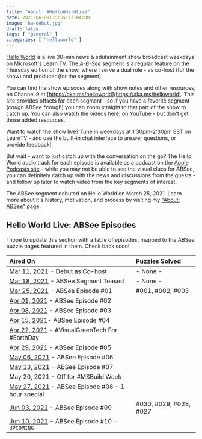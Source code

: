 ```yaml
---
title: "About: #HelloWorldLive"
date: 2021-06-09T15:55:13-04:00
image: 'hw-debut.jpg'
draft: false
tags: [ "general" ]
categories: [ "helloworld" ]
---
```


[Hello World](https://aka.ms/helloworld) is a live 30-min news & edutainment show broadcast weekdays on Microsoft's [Learn TV](https://aka.ms/learntv). The _A-B-See_ segment is a regular feature on the Thursday edition of the show, where I serve a dual role - as co-host (for the show) and producer (for the segment).

You can find the show episodes along with show notes and other resources, on Channel 9 at [https://aka.ms/helloworld](https://aka.ms/helloworld). This site provides offsets for each segment - so if you have a favorite segment (*cough* ABSee *cough) you can zoom straight to that part of the show to catch up. You can also watch the videos [here, on YouTube](https://www.youtube.com/playlist?list=PLlrxD0HtieHjy-ZOytBZVD1EQpVBKvlaQ) - but don't get those added resources.

Want to watch the show live? Tune in weekdays at 1:30pm-2:30pm EST on LearnTV - and use the built-in chat interface to answer questions, or provide feedback!

But wait - want to just catch up with the conversation on the go? The Hello World audio track for each episode is available as a podcast on the [Apple Podcasts site](https://podcasts.apple.com/us/podcast/hello-world/id1558697248) - while you may not be able to see the visual clues for ABSee, you can definitely catch up with the news and discussions from the guests - and follow up later to watch video from the key segments of interest.

The ABSee segment debuted on Hello World on March 25, 2021. Learn more about it's history, motivation, and process by visiting my ["About: ABSee"](/about) page. 

## Hello World Live: ABSee Episodes

I hope to update this section with a table of episodes, mapped to the ABSee puzzle pages featured in them. Check back soon!

| Aired On       | Puzzles Solved |
| :---           | :---    |
| [Mar 11, 2021](https://channel9.msdn.com/Shows/Hello-World/Hello-World-Thursday-March-11-2021) - Debut as Co-host |   - None -        |
| [Mar 18, 2021](https://channel9.msdn.com/Shows/Hello-World/Hello-World-Thursday-March-18-2021) - ABSee Segment Teased |  - None -       |
| [Mar 25, 2021](https://channel9.msdn.com/Shows/Hello-World/Hello-World-Thursday-March-25-2021) - ABSee Episode #01 |  #001, #002, #003       |
| [Apr 01, 2021](https://channel9.msdn.com/Shows/Hello-World/Hello-World-April-1-2021) - ABSee Episode #02 |         |
| [Apr 08, 2021](https://channel9.msdn.com/Shows/Hello-World/Hello-World-April-8-2021) - ABSee Episode #03 |         |
| [Apr 15, 2021](https://channel9.msdn.com/Shows/Hello-World/Hello-World-April-15-2021)- ABSee Episode #04 |         |
| [Apr 22, 2021](https://channel9.msdn.com/Shows/Hello-World/Hello-World-April-22-2021-Special-Hello-Earth)  - #VisualGreenTech For #EarthDay |         |
| [Apr 29, 2021](https://channel9.msdn.com/Shows/Hello-World/Hello-World-Thursday-April-29-2021) - ABSee Episode #05 |         |
| [May 06, 2021](https://channel9.msdn.com/Shows/Hello-World/Hello-World-Thursday-May-6-2021) - ABSee Episode #06 |         |
| [May 13, 2021](https://channel9.msdn.com/Shows/Hello-World/Hello-World-Thursday-May-13-2021) - ABSee Episode #07 |         |
| May 20, 2021  - Off for #MSBuild Week|         |
| [May 27, 2021](https://channel9.msdn.com/Shows/Hello-World/Hello-World-Thursday-May-27-2021-Special-1-hour) - ABSee Episode #08 - 1 hour special|         |
| [Jun 03, 2021](https://channel9.msdn.com/Shows/Hello-World/Hello-World-Thursday-June-3-2021) - ABSee Episode #09 | #030, #029, #028, #027      |
| [Jun 10, 2021](https://channel9.msdn.com/Shows/Hello-World/Hello-World-Thursday-June-10-2021) - ABSee Episode #10 - `UPCOMING`|        |